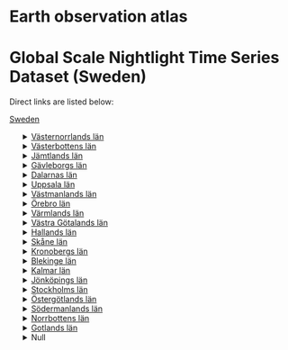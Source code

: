 # Earth observation atlas
 # Global Scale Nightlight Time Series Dataset (Sweden)
Direct links are listed below:

<a href="https://eoatlas-nightlight.s3.amazonaws.com/eoatlas-monthly-nightlight-00165.csv">Sweden</a>
<ul>
<details>
<summary><a href="https://eoatlas-nightlight.s3.amazonaws.com/eoatlas-monthly-nightlight-02777.csv">Västernorrlands län</a></summary>
<ul>
<ol>
<li><a href="https://eoatlas-nightlight.s3.amazonaws.com/eoatlas-monthly-nightlight-45344.csv">Örnsköldsvik</a></li><li><a href="https://eoatlas-nightlight.s3.amazonaws.com/eoatlas-monthly-nightlight-45345.csv">Kramfors</a></li><li><a href="https://eoatlas-nightlight.s3.amazonaws.com/eoatlas-monthly-nightlight-45346.csv">Sollefteå</a></li><li><a href="https://eoatlas-nightlight.s3.amazonaws.com/eoatlas-monthly-nightlight-45347.csv">Härnösand</a></li><li><a href="https://eoatlas-nightlight.s3.amazonaws.com/eoatlas-monthly-nightlight-45348.csv">Timrå</a></li><li><a href="https://eoatlas-nightlight.s3.amazonaws.com/eoatlas-monthly-nightlight-45349.csv">Ånge</a></li><li><a href="https://eoatlas-nightlight.s3.amazonaws.com/eoatlas-monthly-nightlight-45350.csv">Sundsvall</a></li></ul>
</ol>
</details>
<details>
<summary><a href="https://eoatlas-nightlight.s3.amazonaws.com/eoatlas-monthly-nightlight-02778.csv">Västerbottens län</a></summary>
<ul>
<ol>
</ul>
</ol>
</details>
<details>
<summary><a href="https://eoatlas-nightlight.s3.amazonaws.com/eoatlas-monthly-nightlight-02779.csv">Jämtlands län</a></summary>
<ul>
<ol>
<li><a href="https://eoatlas-nightlight.s3.amazonaws.com/eoatlas-monthly-nightlight-45336.csv">Strömsund</a></li><li><a href="https://eoatlas-nightlight.s3.amazonaws.com/eoatlas-monthly-nightlight-45337.csv">Åre</a></li><li><a href="https://eoatlas-nightlight.s3.amazonaws.com/eoatlas-monthly-nightlight-45338.csv">Härjedalen</a></li><li><a href="https://eoatlas-nightlight.s3.amazonaws.com/eoatlas-monthly-nightlight-45339.csv">Berg</a></li><li><a href="https://eoatlas-nightlight.s3.amazonaws.com/eoatlas-monthly-nightlight-45340.csv">Östersund</a></li><li><a href="https://eoatlas-nightlight.s3.amazonaws.com/eoatlas-monthly-nightlight-45341.csv">Ragunda</a></li><li><a href="https://eoatlas-nightlight.s3.amazonaws.com/eoatlas-monthly-nightlight-45342.csv">Bräcke</a></li><li><a href="https://eoatlas-nightlight.s3.amazonaws.com/eoatlas-monthly-nightlight-45343.csv">Krokom</a></li></ul>
</ol>
</details>
<details>
<summary><a href="https://eoatlas-nightlight.s3.amazonaws.com/eoatlas-monthly-nightlight-02780.csv">Gävleborgs län</a></summary>
<ul>
<ol>
</ul>
</ol>
</details>
<details>
<summary><a href="https://eoatlas-nightlight.s3.amazonaws.com/eoatlas-monthly-nightlight-02781.csv">Dalarnas län</a></summary>
<ul>
<ol>
<li><a href="https://eoatlas-nightlight.s3.amazonaws.com/eoatlas-monthly-nightlight-45361.csv">Malung-Sälen</a></li><li><a href="https://eoatlas-nightlight.s3.amazonaws.com/eoatlas-monthly-nightlight-45362.csv">Älvdalen</a></li><li><a href="https://eoatlas-nightlight.s3.amazonaws.com/eoatlas-monthly-nightlight-45363.csv">Orsa</a></li><li><a href="https://eoatlas-nightlight.s3.amazonaws.com/eoatlas-monthly-nightlight-45364.csv">Mora</a></li><li><a href="https://eoatlas-nightlight.s3.amazonaws.com/eoatlas-monthly-nightlight-45365.csv">Leksand</a></li><li><a href="https://eoatlas-nightlight.s3.amazonaws.com/eoatlas-monthly-nightlight-45366.csv">Vansbro</a></li><li><a href="https://eoatlas-nightlight.s3.amazonaws.com/eoatlas-monthly-nightlight-45367.csv">Gagnef</a></li><li><a href="https://eoatlas-nightlight.s3.amazonaws.com/eoatlas-monthly-nightlight-45368.csv">Ludvika</a></li><li><a href="https://eoatlas-nightlight.s3.amazonaws.com/eoatlas-monthly-nightlight-45369.csv">Smedjebacken</a></li><li><a href="https://eoatlas-nightlight.s3.amazonaws.com/eoatlas-monthly-nightlight-45370.csv">Borlänge</a></li><li><a href="https://eoatlas-nightlight.s3.amazonaws.com/eoatlas-monthly-nightlight-45371.csv">Falun</a></li><li><a href="https://eoatlas-nightlight.s3.amazonaws.com/eoatlas-monthly-nightlight-45372.csv">Säter</a></li><li><a href="https://eoatlas-nightlight.s3.amazonaws.com/eoatlas-monthly-nightlight-45373.csv">Hedemora</a></li><li><a href="https://eoatlas-nightlight.s3.amazonaws.com/eoatlas-monthly-nightlight-45374.csv">Avesta</a></li><li><a href="https://eoatlas-nightlight.s3.amazonaws.com/eoatlas-monthly-nightlight-45492.csv">Rättvik</a></li></ul>
</ol>
</details>
<details>
<summary><a href="https://eoatlas-nightlight.s3.amazonaws.com/eoatlas-monthly-nightlight-02782.csv">Uppsala län</a></summary>
<ul>
<ol>
<li><a href="https://eoatlas-nightlight.s3.amazonaws.com/eoatlas-monthly-nightlight-45391.csv">Älvkarleby</a></li><li><a href="https://eoatlas-nightlight.s3.amazonaws.com/eoatlas-monthly-nightlight-45392.csv">Heby</a></li><li><a href="https://eoatlas-nightlight.s3.amazonaws.com/eoatlas-monthly-nightlight-45393.csv">Tierp</a></li><li><a href="https://eoatlas-nightlight.s3.amazonaws.com/eoatlas-monthly-nightlight-45394.csv">Östhammar</a></li><li><a href="https://eoatlas-nightlight.s3.amazonaws.com/eoatlas-monthly-nightlight-45395.csv">Knivsta</a></li><li><a href="https://eoatlas-nightlight.s3.amazonaws.com/eoatlas-monthly-nightlight-45396.csv">Uppsala</a></li><li><a href="https://eoatlas-nightlight.s3.amazonaws.com/eoatlas-monthly-nightlight-45397.csv">Enköping</a></li><li><a href="https://eoatlas-nightlight.s3.amazonaws.com/eoatlas-monthly-nightlight-45580.csv">Håbo</a></li></ul>
</ol>
</details>
<details>
<summary><a href="https://eoatlas-nightlight.s3.amazonaws.com/eoatlas-monthly-nightlight-02783.csv">Västmanlands län</a></summary>
<ul>
<ol>
<li><a href="https://eoatlas-nightlight.s3.amazonaws.com/eoatlas-monthly-nightlight-45547.csv">Norberg</a></li><li><a href="https://eoatlas-nightlight.s3.amazonaws.com/eoatlas-monthly-nightlight-45548.csv">Fagersta</a></li><li><a href="https://eoatlas-nightlight.s3.amazonaws.com/eoatlas-monthly-nightlight-45549.csv">Sala</a></li><li><a href="https://eoatlas-nightlight.s3.amazonaws.com/eoatlas-monthly-nightlight-45550.csv">Skinnskatteberg</a></li><li><a href="https://eoatlas-nightlight.s3.amazonaws.com/eoatlas-monthly-nightlight-45551.csv">Surahammar</a></li><li><a href="https://eoatlas-nightlight.s3.amazonaws.com/eoatlas-monthly-nightlight-45552.csv">Västerås</a></li><li><a href="https://eoatlas-nightlight.s3.amazonaws.com/eoatlas-monthly-nightlight-45553.csv">Hallstahammar</a></li><li><a href="https://eoatlas-nightlight.s3.amazonaws.com/eoatlas-monthly-nightlight-45554.csv">Köping</a></li><li><a href="https://eoatlas-nightlight.s3.amazonaws.com/eoatlas-monthly-nightlight-45555.csv">Arboga</a></li><li><a href="https://eoatlas-nightlight.s3.amazonaws.com/eoatlas-monthly-nightlight-45556.csv">Kungsör</a></li></ul>
</ol>
</details>
<details>
<summary><a href="https://eoatlas-nightlight.s3.amazonaws.com/eoatlas-monthly-nightlight-02784.csv">Örebro län</a></summary>
<ul>
<ol>
<li><a href="https://eoatlas-nightlight.s3.amazonaws.com/eoatlas-monthly-nightlight-45535.csv">Nora</a></li><li><a href="https://eoatlas-nightlight.s3.amazonaws.com/eoatlas-monthly-nightlight-45536.csv">Hällefors</a></li><li><a href="https://eoatlas-nightlight.s3.amazonaws.com/eoatlas-monthly-nightlight-45537.csv">Ljusnarsberg</a></li><li><a href="https://eoatlas-nightlight.s3.amazonaws.com/eoatlas-monthly-nightlight-45538.csv">Lindesberg</a></li><li><a href="https://eoatlas-nightlight.s3.amazonaws.com/eoatlas-monthly-nightlight-45539.csv">Karlskoga</a></li><li><a href="https://eoatlas-nightlight.s3.amazonaws.com/eoatlas-monthly-nightlight-45540.csv">Degerfors</a></li><li><a href="https://eoatlas-nightlight.s3.amazonaws.com/eoatlas-monthly-nightlight-45541.csv">Laxå</a></li><li><a href="https://eoatlas-nightlight.s3.amazonaws.com/eoatlas-monthly-nightlight-45542.csv">Lekeberg</a></li><li><a href="https://eoatlas-nightlight.s3.amazonaws.com/eoatlas-monthly-nightlight-45543.csv">Kumla</a></li><li><a href="https://eoatlas-nightlight.s3.amazonaws.com/eoatlas-monthly-nightlight-45544.csv">Örebro</a></li><li><a href="https://eoatlas-nightlight.s3.amazonaws.com/eoatlas-monthly-nightlight-45545.csv">Hallsberg</a></li><li><a href="https://eoatlas-nightlight.s3.amazonaws.com/eoatlas-monthly-nightlight-45546.csv">Askersund</a></li></ul>
</ol>
</details>
<details>
<summary><a href="https://eoatlas-nightlight.s3.amazonaws.com/eoatlas-monthly-nightlight-02785.csv">Värmlands län</a></summary>
<ul>
<ol>
</ul>
</ol>
</details>
<details>
<summary><a href="https://eoatlas-nightlight.s3.amazonaws.com/eoatlas-monthly-nightlight-02786.csv">Västra Götalands län</a></summary>
<ul>
<ol>
<li><a href="https://eoatlas-nightlight.s3.amazonaws.com/eoatlas-monthly-nightlight-45494.csv">Partille</a></li><li><a href="https://eoatlas-nightlight.s3.amazonaws.com/eoatlas-monthly-nightlight-45495.csv">Mölndal</a></li><li><a href="https://eoatlas-nightlight.s3.amazonaws.com/eoatlas-monthly-nightlight-45496.csv">Mark</a></li><li><a href="https://eoatlas-nightlight.s3.amazonaws.com/eoatlas-monthly-nightlight-45497.csv">Svenljunga</a></li><li><a href="https://eoatlas-nightlight.s3.amazonaws.com/eoatlas-monthly-nightlight-45498.csv">Tranemo</a></li><li><a href="https://eoatlas-nightlight.s3.amazonaws.com/eoatlas-monthly-nightlight-45499.csv">Härryda</a></li><li><a href="https://eoatlas-nightlight.s3.amazonaws.com/eoatlas-monthly-nightlight-45500.csv">Ulricehamn</a></li><li><a href="https://eoatlas-nightlight.s3.amazonaws.com/eoatlas-monthly-nightlight-45501.csv">Borås</a></li><li><a href="https://eoatlas-nightlight.s3.amazonaws.com/eoatlas-monthly-nightlight-45502.csv">Bollebygd</a></li><li><a href="https://eoatlas-nightlight.s3.amazonaws.com/eoatlas-monthly-nightlight-45503.csv">Tidaholm</a></li><li><a href="https://eoatlas-nightlight.s3.amazonaws.com/eoatlas-monthly-nightlight-45504.csv">Hjo</a></li><li><a href="https://eoatlas-nightlight.s3.amazonaws.com/eoatlas-monthly-nightlight-45505.csv">Kungälv</a></li><li><a href="https://eoatlas-nightlight.s3.amazonaws.com/eoatlas-monthly-nightlight-45506.csv">Lerum</a></li><li><a href="https://eoatlas-nightlight.s3.amazonaws.com/eoatlas-monthly-nightlight-45507.csv">Ale</a></li><li><a href="https://eoatlas-nightlight.s3.amazonaws.com/eoatlas-monthly-nightlight-45508.csv">Alingsås</a></li><li><a href="https://eoatlas-nightlight.s3.amazonaws.com/eoatlas-monthly-nightlight-45509.csv">Stenungsund</a></li><li><a href="https://eoatlas-nightlight.s3.amazonaws.com/eoatlas-monthly-nightlight-45510.csv">Vårgårda</a></li><li><a href="https://eoatlas-nightlight.s3.amazonaws.com/eoatlas-monthly-nightlight-45511.csv">Falköping</a></li><li><a href="https://eoatlas-nightlight.s3.amazonaws.com/eoatlas-monthly-nightlight-45512.csv">Herrljunga</a></li><li><a href="https://eoatlas-nightlight.s3.amazonaws.com/eoatlas-monthly-nightlight-45513.csv">Karlsborg</a></li><li><a href="https://eoatlas-nightlight.s3.amazonaws.com/eoatlas-monthly-nightlight-45514.csv">Töreboda</a></li><li><a href="https://eoatlas-nightlight.s3.amazonaws.com/eoatlas-monthly-nightlight-45515.csv">Tibro</a></li><li><a href="https://eoatlas-nightlight.s3.amazonaws.com/eoatlas-monthly-nightlight-45516.csv">Skövde</a></li><li><a href="https://eoatlas-nightlight.s3.amazonaws.com/eoatlas-monthly-nightlight-45517.csv">Skara</a></li><li><a href="https://eoatlas-nightlight.s3.amazonaws.com/eoatlas-monthly-nightlight-45518.csv">Vara</a></li><li><a href="https://eoatlas-nightlight.s3.amazonaws.com/eoatlas-monthly-nightlight-45519.csv">Essunga</a></li><li><a href="https://eoatlas-nightlight.s3.amazonaws.com/eoatlas-monthly-nightlight-45520.csv">Lilla Edet</a></li><li><a href="https://eoatlas-nightlight.s3.amazonaws.com/eoatlas-monthly-nightlight-45522.csv">Trollhättan</a></li><li><a href="https://eoatlas-nightlight.s3.amazonaws.com/eoatlas-monthly-nightlight-45523.csv">Strömstad</a></li><li><a href="https://eoatlas-nightlight.s3.amazonaws.com/eoatlas-monthly-nightlight-45524.csv">Tanum</a></li><li><a href="https://eoatlas-nightlight.s3.amazonaws.com/eoatlas-monthly-nightlight-45525.csv">Sotenäs</a></li><li><a href="https://eoatlas-nightlight.s3.amazonaws.com/eoatlas-monthly-nightlight-45526.csv">Lysekil</a></li><li><a href="https://eoatlas-nightlight.s3.amazonaws.com/eoatlas-monthly-nightlight-45527.csv">Munkedal</a></li><li><a href="https://eoatlas-nightlight.s3.amazonaws.com/eoatlas-monthly-nightlight-45528.csv">Dals-Ed</a></li><li><a href="https://eoatlas-nightlight.s3.amazonaws.com/eoatlas-monthly-nightlight-45529.csv">Bengtsfors</a></li><li><a href="https://eoatlas-nightlight.s3.amazonaws.com/eoatlas-monthly-nightlight-45530.csv">Färgelanda</a></li><li><a href="https://eoatlas-nightlight.s3.amazonaws.com/eoatlas-monthly-nightlight-45531.csv">Mariestad</a></li><li><a href="https://eoatlas-nightlight.s3.amazonaws.com/eoatlas-monthly-nightlight-45532.csv">Tjörn</a></li><li><a href="https://eoatlas-nightlight.s3.amazonaws.com/eoatlas-monthly-nightlight-45533.csv">Orust</a></li><li><a href="https://eoatlas-nightlight.s3.amazonaws.com/eoatlas-monthly-nightlight-45534.csv">Åmål</a></li><li><a href="https://eoatlas-nightlight.s3.amazonaws.com/eoatlas-monthly-nightlight-45565.csv">Mellerud</a></li><li><a href="https://eoatlas-nightlight.s3.amazonaws.com/eoatlas-monthly-nightlight-45566.csv">Vänersborg</a></li><li><a href="https://eoatlas-nightlight.s3.amazonaws.com/eoatlas-monthly-nightlight-45567.csv">Grästorp</a></li><li><a href="https://eoatlas-nightlight.s3.amazonaws.com/eoatlas-monthly-nightlight-45568.csv">Lidköping</a></li><li><a href="https://eoatlas-nightlight.s3.amazonaws.com/eoatlas-monthly-nightlight-45569.csv">Götene</a></li><li><a href="https://eoatlas-nightlight.s3.amazonaws.com/eoatlas-monthly-nightlight-45570.csv">Gullspång</a></li><li><a href="https://eoatlas-nightlight.s3.amazonaws.com/eoatlas-monthly-nightlight-45595.csv">Gothenburg</a></li></ul>
</ol>
</details>
<details>
<summary><a href="https://eoatlas-nightlight.s3.amazonaws.com/eoatlas-monthly-nightlight-02787.csv">Hallands län</a></summary>
<ul>
<ol>
<li><a href="https://eoatlas-nightlight.s3.amazonaws.com/eoatlas-monthly-nightlight-45453.csv">Kungsbacka</a></li><li><a href="https://eoatlas-nightlight.s3.amazonaws.com/eoatlas-monthly-nightlight-45454.csv">Varberg</a></li><li><a href="https://eoatlas-nightlight.s3.amazonaws.com/eoatlas-monthly-nightlight-45455.csv">Hylte</a></li><li><a href="https://eoatlas-nightlight.s3.amazonaws.com/eoatlas-monthly-nightlight-45456.csv">Falkenberg</a></li><li><a href="https://eoatlas-nightlight.s3.amazonaws.com/eoatlas-monthly-nightlight-45457.csv">Laholm</a></li><li><a href="https://eoatlas-nightlight.s3.amazonaws.com/eoatlas-monthly-nightlight-45458.csv">Halmstad</a></li></ul>
</ol>
</details>
<details>
<summary><a href="https://eoatlas-nightlight.s3.amazonaws.com/eoatlas-monthly-nightlight-02788.csv">Skåne län</a></summary>
<ul>
<ol>
<li><a href="https://eoatlas-nightlight.s3.amazonaws.com/eoatlas-monthly-nightlight-45402.csv">Höganäs</a></li><li><a href="https://eoatlas-nightlight.s3.amazonaws.com/eoatlas-monthly-nightlight-45403.csv">Helsingborg</a></li><li><a href="https://eoatlas-nightlight.s3.amazonaws.com/eoatlas-monthly-nightlight-45404.csv">Båstad</a></li><li><a href="https://eoatlas-nightlight.s3.amazonaws.com/eoatlas-monthly-nightlight-45405.csv">Ängelholm</a></li><li><a href="https://eoatlas-nightlight.s3.amazonaws.com/eoatlas-monthly-nightlight-45406.csv">Åstorp</a></li><li><a href="https://eoatlas-nightlight.s3.amazonaws.com/eoatlas-monthly-nightlight-45407.csv">Bjuv</a></li><li><a href="https://eoatlas-nightlight.s3.amazonaws.com/eoatlas-monthly-nightlight-45408.csv">Landskrona</a></li><li><a href="https://eoatlas-nightlight.s3.amazonaws.com/eoatlas-monthly-nightlight-45409.csv">Kävlinge</a></li><li><a href="https://eoatlas-nightlight.s3.amazonaws.com/eoatlas-monthly-nightlight-45410.csv">Svalöv</a></li><li><a href="https://eoatlas-nightlight.s3.amazonaws.com/eoatlas-monthly-nightlight-45411.csv">Klippan</a></li><li><a href="https://eoatlas-nightlight.s3.amazonaws.com/eoatlas-monthly-nightlight-45412.csv">Örkelljunga</a></li><li><a href="https://eoatlas-nightlight.s3.amazonaws.com/eoatlas-monthly-nightlight-45413.csv">Perstorp</a></li><li><a href="https://eoatlas-nightlight.s3.amazonaws.com/eoatlas-monthly-nightlight-45414.csv">Hässleholm</a></li><li><a href="https://eoatlas-nightlight.s3.amazonaws.com/eoatlas-monthly-nightlight-45415.csv">Osby</a></li><li><a href="https://eoatlas-nightlight.s3.amazonaws.com/eoatlas-monthly-nightlight-45416.csv">Östra Göinge</a></li><li><a href="https://eoatlas-nightlight.s3.amazonaws.com/eoatlas-monthly-nightlight-45417.csv">Bromölla</a></li><li><a href="https://eoatlas-nightlight.s3.amazonaws.com/eoatlas-monthly-nightlight-45418.csv">Kristianstad</a></li><li><a href="https://eoatlas-nightlight.s3.amazonaws.com/eoatlas-monthly-nightlight-45419.csv">Simrishamn</a></li><li><a href="https://eoatlas-nightlight.s3.amazonaws.com/eoatlas-monthly-nightlight-45420.csv">Tomelilla</a></li><li><a href="https://eoatlas-nightlight.s3.amazonaws.com/eoatlas-monthly-nightlight-45421.csv">Ystad</a></li><li><a href="https://eoatlas-nightlight.s3.amazonaws.com/eoatlas-monthly-nightlight-45422.csv">Höör</a></li><li><a href="https://eoatlas-nightlight.s3.amazonaws.com/eoatlas-monthly-nightlight-45423.csv">Vellinge</a></li><li><a href="https://eoatlas-nightlight.s3.amazonaws.com/eoatlas-monthly-nightlight-45424.csv">Trelleborg</a></li><li><a href="https://eoatlas-nightlight.s3.amazonaws.com/eoatlas-monthly-nightlight-45425.csv">Skurup</a></li><li><a href="https://eoatlas-nightlight.s3.amazonaws.com/eoatlas-monthly-nightlight-45426.csv">Sjöbo</a></li><li><a href="https://eoatlas-nightlight.s3.amazonaws.com/eoatlas-monthly-nightlight-45427.csv">Hörby</a></li><li><a href="https://eoatlas-nightlight.s3.amazonaws.com/eoatlas-monthly-nightlight-45428.csv">Eslöv</a></li><li><a href="https://eoatlas-nightlight.s3.amazonaws.com/eoatlas-monthly-nightlight-45429.csv">Lund</a></li><li><a href="https://eoatlas-nightlight.s3.amazonaws.com/eoatlas-monthly-nightlight-45430.csv">Svedala</a></li><li><a href="https://eoatlas-nightlight.s3.amazonaws.com/eoatlas-monthly-nightlight-45431.csv">Malmö</a></li><li><a href="https://eoatlas-nightlight.s3.amazonaws.com/eoatlas-monthly-nightlight-45432.csv">Burlöv</a></li><li><a href="https://eoatlas-nightlight.s3.amazonaws.com/eoatlas-monthly-nightlight-45433.csv">Lomma</a></li><li><a href="https://eoatlas-nightlight.s3.amazonaws.com/eoatlas-monthly-nightlight-45434.csv">Staffanstorp</a></li></ul>
</ol>
</details>
<details>
<summary><a href="https://eoatlas-nightlight.s3.amazonaws.com/eoatlas-monthly-nightlight-02789.csv">Kronobergs län</a></summary>
<ul>
<ol>
<li><a href="https://eoatlas-nightlight.s3.amazonaws.com/eoatlas-monthly-nightlight-45459.csv">Markaryd</a></li><li><a href="https://eoatlas-nightlight.s3.amazonaws.com/eoatlas-monthly-nightlight-45460.csv">Ljungby</a></li><li><a href="https://eoatlas-nightlight.s3.amazonaws.com/eoatlas-monthly-nightlight-45461.csv">Älmhult</a></li><li><a href="https://eoatlas-nightlight.s3.amazonaws.com/eoatlas-monthly-nightlight-45462.csv">Alvesta</a></li><li><a href="https://eoatlas-nightlight.s3.amazonaws.com/eoatlas-monthly-nightlight-45463.csv">Tingsryd</a></li><li><a href="https://eoatlas-nightlight.s3.amazonaws.com/eoatlas-monthly-nightlight-45464.csv">Lessebo</a></li><li><a href="https://eoatlas-nightlight.s3.amazonaws.com/eoatlas-monthly-nightlight-45465.csv">Uppvidinge</a></li><li><a href="https://eoatlas-nightlight.s3.amazonaws.com/eoatlas-monthly-nightlight-45466.csv">Växjö</a></li></ul>
</ol>
</details>
<details>
<summary><a href="https://eoatlas-nightlight.s3.amazonaws.com/eoatlas-monthly-nightlight-02790.csv">Blekinge län</a></summary>
<ul>
<ol>
<li><a href="https://eoatlas-nightlight.s3.amazonaws.com/eoatlas-monthly-nightlight-45435.csv">Olofström</a></li><li><a href="https://eoatlas-nightlight.s3.amazonaws.com/eoatlas-monthly-nightlight-45436.csv">Sölvesborg</a></li><li><a href="https://eoatlas-nightlight.s3.amazonaws.com/eoatlas-monthly-nightlight-45437.csv">Karlshamn</a></li><li><a href="https://eoatlas-nightlight.s3.amazonaws.com/eoatlas-monthly-nightlight-45438.csv">Ronneby</a></li><li><a href="https://eoatlas-nightlight.s3.amazonaws.com/eoatlas-monthly-nightlight-45439.csv">Karlskrona</a></li></ul>
</ol>
</details>
<details>
<summary><a href="https://eoatlas-nightlight.s3.amazonaws.com/eoatlas-monthly-nightlight-02791.csv">Kalmar län</a></summary>
<ul>
<ol>
<li><a href="https://eoatlas-nightlight.s3.amazonaws.com/eoatlas-monthly-nightlight-45440.csv">Torsås</a></li><li><a href="https://eoatlas-nightlight.s3.amazonaws.com/eoatlas-monthly-nightlight-45441.csv">Kalmar</a></li><li><a href="https://eoatlas-nightlight.s3.amazonaws.com/eoatlas-monthly-nightlight-45442.csv">Emmaboda</a></li><li><a href="https://eoatlas-nightlight.s3.amazonaws.com/eoatlas-monthly-nightlight-45443.csv">Nybro</a></li><li><a href="https://eoatlas-nightlight.s3.amazonaws.com/eoatlas-monthly-nightlight-45444.csv">Mönsterås</a></li><li><a href="https://eoatlas-nightlight.s3.amazonaws.com/eoatlas-monthly-nightlight-45445.csv">Högsby</a></li><li><a href="https://eoatlas-nightlight.s3.amazonaws.com/eoatlas-monthly-nightlight-45446.csv">Oskarshamn</a></li><li><a href="https://eoatlas-nightlight.s3.amazonaws.com/eoatlas-monthly-nightlight-45447.csv">Hultsfred</a></li><li><a href="https://eoatlas-nightlight.s3.amazonaws.com/eoatlas-monthly-nightlight-45448.csv">Vimmerby</a></li><li><a href="https://eoatlas-nightlight.s3.amazonaws.com/eoatlas-monthly-nightlight-45449.csv">Västervik</a></li><li><a href="https://eoatlas-nightlight.s3.amazonaws.com/eoatlas-monthly-nightlight-45451.csv">Borgholm</a></li><li><a href="https://eoatlas-nightlight.s3.amazonaws.com/eoatlas-monthly-nightlight-45452.csv">Mörbylånga</a></li></ul>
</ol>
</details>
<details>
<summary><a href="https://eoatlas-nightlight.s3.amazonaws.com/eoatlas-monthly-nightlight-02792.csv">Jönköpings län</a></summary>
<ul>
<ol>
<li><a href="https://eoatlas-nightlight.s3.amazonaws.com/eoatlas-monthly-nightlight-45467.csv">Vetlanda</a></li><li><a href="https://eoatlas-nightlight.s3.amazonaws.com/eoatlas-monthly-nightlight-45468.csv">Värnamo</a></li><li><a href="https://eoatlas-nightlight.s3.amazonaws.com/eoatlas-monthly-nightlight-45469.csv">Gnosjö</a></li><li><a href="https://eoatlas-nightlight.s3.amazonaws.com/eoatlas-monthly-nightlight-45470.csv">Gislaved</a></li><li><a href="https://eoatlas-nightlight.s3.amazonaws.com/eoatlas-monthly-nightlight-45471.csv">Mullsjö</a></li><li><a href="https://eoatlas-nightlight.s3.amazonaws.com/eoatlas-monthly-nightlight-45472.csv">Habo</a></li><li><a href="https://eoatlas-nightlight.s3.amazonaws.com/eoatlas-monthly-nightlight-45473.csv">Tranås</a></li><li><a href="https://eoatlas-nightlight.s3.amazonaws.com/eoatlas-monthly-nightlight-45474.csv">Aneby</a></li><li><a href="https://eoatlas-nightlight.s3.amazonaws.com/eoatlas-monthly-nightlight-45475.csv">Sävsjö</a></li><li><a href="https://eoatlas-nightlight.s3.amazonaws.com/eoatlas-monthly-nightlight-45476.csv">Vaggeryd</a></li><li><a href="https://eoatlas-nightlight.s3.amazonaws.com/eoatlas-monthly-nightlight-45477.csv">Eksjö</a></li><li><a href="https://eoatlas-nightlight.s3.amazonaws.com/eoatlas-monthly-nightlight-45478.csv">Nässjö</a></li><li><a href="https://eoatlas-nightlight.s3.amazonaws.com/eoatlas-monthly-nightlight-45571.csv">Jönköping</a></li></ul>
</ol>
</details>
<details>
<summary><a href="https://eoatlas-nightlight.s3.amazonaws.com/eoatlas-monthly-nightlight-02793.csv">Stockholms län</a></summary>
<ul>
<ol>
</ul>
</ol>
</details>
<details>
<summary><a href="https://eoatlas-nightlight.s3.amazonaws.com/eoatlas-monthly-nightlight-02794.csv">Östergötlands län</a></summary>
<ul>
<ol>
<li><a href="https://eoatlas-nightlight.s3.amazonaws.com/eoatlas-monthly-nightlight-45479.csv">Ödeshög</a></li><li><a href="https://eoatlas-nightlight.s3.amazonaws.com/eoatlas-monthly-nightlight-45480.csv">Vadstena</a></li><li><a href="https://eoatlas-nightlight.s3.amazonaws.com/eoatlas-monthly-nightlight-45481.csv">Boxholm</a></li><li><a href="https://eoatlas-nightlight.s3.amazonaws.com/eoatlas-monthly-nightlight-45482.csv">Ydre</a></li><li><a href="https://eoatlas-nightlight.s3.amazonaws.com/eoatlas-monthly-nightlight-45483.csv">Kinda</a></li><li><a href="https://eoatlas-nightlight.s3.amazonaws.com/eoatlas-monthly-nightlight-45484.csv">Valdemarsvik</a></li><li><a href="https://eoatlas-nightlight.s3.amazonaws.com/eoatlas-monthly-nightlight-45485.csv">Linköping</a></li><li><a href="https://eoatlas-nightlight.s3.amazonaws.com/eoatlas-monthly-nightlight-45486.csv">Åtvidaberg</a></li><li><a href="https://eoatlas-nightlight.s3.amazonaws.com/eoatlas-monthly-nightlight-45487.csv">Mjölby</a></li><li><a href="https://eoatlas-nightlight.s3.amazonaws.com/eoatlas-monthly-nightlight-45488.csv">Motala</a></li><li><a href="https://eoatlas-nightlight.s3.amazonaws.com/eoatlas-monthly-nightlight-45489.csv">Finspång</a></li><li><a href="https://eoatlas-nightlight.s3.amazonaws.com/eoatlas-monthly-nightlight-45491.csv">Söderköping</a></li></ul>
</ol>
</details>
<details>
<summary><a href="https://eoatlas-nightlight.s3.amazonaws.com/eoatlas-monthly-nightlight-02795.csv">Södermanlands län</a></summary>
<ul>
<ol>
<li><a href="https://eoatlas-nightlight.s3.amazonaws.com/eoatlas-monthly-nightlight-45493.csv">Eskilstuna</a></li><li><a href="https://eoatlas-nightlight.s3.amazonaws.com/eoatlas-monthly-nightlight-45557.csv">Trosa</a></li><li><a href="https://eoatlas-nightlight.s3.amazonaws.com/eoatlas-monthly-nightlight-45558.csv">Oxelösund</a></li><li><a href="https://eoatlas-nightlight.s3.amazonaws.com/eoatlas-monthly-nightlight-45559.csv">Nyköping</a></li><li><a href="https://eoatlas-nightlight.s3.amazonaws.com/eoatlas-monthly-nightlight-45560.csv">Gnesta</a></li><li><a href="https://eoatlas-nightlight.s3.amazonaws.com/eoatlas-monthly-nightlight-45561.csv">Flen</a></li><li><a href="https://eoatlas-nightlight.s3.amazonaws.com/eoatlas-monthly-nightlight-45562.csv">Vingåker</a></li><li><a href="https://eoatlas-nightlight.s3.amazonaws.com/eoatlas-monthly-nightlight-45563.csv">Katrineholm</a></li><li><a href="https://eoatlas-nightlight.s3.amazonaws.com/eoatlas-monthly-nightlight-45564.csv">Strängnäs</a></li></ul>
</ol>
</details>
<details>
<summary><a href="https://eoatlas-nightlight.s3.amazonaws.com/eoatlas-monthly-nightlight-02796.csv">Norrbottens län</a></summary>
<ul>
<ol>
<li><a href="https://eoatlas-nightlight.s3.amazonaws.com/eoatlas-monthly-nightlight-45307.csv">Kiruna</a></li><li><a href="https://eoatlas-nightlight.s3.amazonaws.com/eoatlas-monthly-nightlight-45308.csv">Pajala</a></li><li><a href="https://eoatlas-nightlight.s3.amazonaws.com/eoatlas-monthly-nightlight-45309.csv">Arjeplog</a></li><li><a href="https://eoatlas-nightlight.s3.amazonaws.com/eoatlas-monthly-nightlight-45310.csv">Övertorneå</a></li><li><a href="https://eoatlas-nightlight.s3.amazonaws.com/eoatlas-monthly-nightlight-45311.csv">Haparanda</a></li><li><a href="https://eoatlas-nightlight.s3.amazonaws.com/eoatlas-monthly-nightlight-45312.csv">Kalix</a></li><li><a href="https://eoatlas-nightlight.s3.amazonaws.com/eoatlas-monthly-nightlight-45313.csv">Överkalix</a></li><li><a href="https://eoatlas-nightlight.s3.amazonaws.com/eoatlas-monthly-nightlight-45314.csv">Älvsbyn</a></li><li><a href="https://eoatlas-nightlight.s3.amazonaws.com/eoatlas-monthly-nightlight-45315.csv">Piteå</a></li><li><a href="https://eoatlas-nightlight.s3.amazonaws.com/eoatlas-monthly-nightlight-45316.csv">Luleå</a></li><li><a href="https://eoatlas-nightlight.s3.amazonaws.com/eoatlas-monthly-nightlight-45317.csv">Boden</a></li><li><a href="https://eoatlas-nightlight.s3.amazonaws.com/eoatlas-monthly-nightlight-45318.csv">Gällivare</a></li><li><a href="https://eoatlas-nightlight.s3.amazonaws.com/eoatlas-monthly-nightlight-45319.csv">Jokkmokk</a></li><li><a href="https://eoatlas-nightlight.s3.amazonaws.com/eoatlas-monthly-nightlight-45320.csv">Arvidsjaur</a></li></ul>
</ol>
</details>
<details>
<summary><a href="https://eoatlas-nightlight.s3.amazonaws.com/eoatlas-monthly-nightlight-02797.csv">Gotlands län</a></summary>
<ul>
<ol>
<li><a href="https://eoatlas-nightlight.s3.amazonaws.com/eoatlas-monthly-nightlight-45450.csv">Gotland</a></li></ul>
</ol>
</details>
<details>
<summary>Null</summary>
<ul>
<ol>
<li><a href="https://eoatlas-nightlight.s3.amazonaws.com/eoatlas-monthly-nightlight-45321.csv">Sorsele</a></li><li><a href="https://eoatlas-nightlight.s3.amazonaws.com/eoatlas-monthly-nightlight-45322.csv">Storuman</a></li><li><a href="https://eoatlas-nightlight.s3.amazonaws.com/eoatlas-monthly-nightlight-45323.csv">Dorotea</a></li><li><a href="https://eoatlas-nightlight.s3.amazonaws.com/eoatlas-monthly-nightlight-45324.csv">Åsele</a></li><li><a href="https://eoatlas-nightlight.s3.amazonaws.com/eoatlas-monthly-nightlight-45325.csv">Vilhelmina</a></li><li><a href="https://eoatlas-nightlight.s3.amazonaws.com/eoatlas-monthly-nightlight-45326.csv">Lycksele</a></li><li><a href="https://eoatlas-nightlight.s3.amazonaws.com/eoatlas-monthly-nightlight-45327.csv">Skellefteå</a></li><li><a href="https://eoatlas-nightlight.s3.amazonaws.com/eoatlas-monthly-nightlight-45328.csv">Malå</a></li><li><a href="https://eoatlas-nightlight.s3.amazonaws.com/eoatlas-monthly-nightlight-45329.csv">Norsjö</a></li><li><a href="https://eoatlas-nightlight.s3.amazonaws.com/eoatlas-monthly-nightlight-45330.csv">Robertsfors</a></li><li><a href="https://eoatlas-nightlight.s3.amazonaws.com/eoatlas-monthly-nightlight-45331.csv">Bjurholm</a></li><li><a href="https://eoatlas-nightlight.s3.amazonaws.com/eoatlas-monthly-nightlight-45332.csv">Vännäs</a></li><li><a href="https://eoatlas-nightlight.s3.amazonaws.com/eoatlas-monthly-nightlight-45333.csv">Nordmaling</a></li><li><a href="https://eoatlas-nightlight.s3.amazonaws.com/eoatlas-monthly-nightlight-45334.csv">Umeå</a></li><li><a href="https://eoatlas-nightlight.s3.amazonaws.com/eoatlas-monthly-nightlight-45335.csv">Vindeln</a></li><li><a href="https://eoatlas-nightlight.s3.amazonaws.com/eoatlas-monthly-nightlight-45351.csv">Nordanstig</a></li><li><a href="https://eoatlas-nightlight.s3.amazonaws.com/eoatlas-monthly-nightlight-45352.csv">Hudiksvall</a></li><li><a href="https://eoatlas-nightlight.s3.amazonaws.com/eoatlas-monthly-nightlight-45353.csv">Ovanåker</a></li><li><a href="https://eoatlas-nightlight.s3.amazonaws.com/eoatlas-monthly-nightlight-45354.csv">Ljusdal</a></li><li><a href="https://eoatlas-nightlight.s3.amazonaws.com/eoatlas-monthly-nightlight-45355.csv">Bollnäs</a></li><li><a href="https://eoatlas-nightlight.s3.amazonaws.com/eoatlas-monthly-nightlight-45356.csv">Söderhamn</a></li><li><a href="https://eoatlas-nightlight.s3.amazonaws.com/eoatlas-monthly-nightlight-45357.csv">Ockelbo</a></li><li><a href="https://eoatlas-nightlight.s3.amazonaws.com/eoatlas-monthly-nightlight-45358.csv">Gävle</a></li><li><a href="https://eoatlas-nightlight.s3.amazonaws.com/eoatlas-monthly-nightlight-45359.csv">Hofors</a></li><li><a href="https://eoatlas-nightlight.s3.amazonaws.com/eoatlas-monthly-nightlight-45360.csv">Sandviken</a></li><li><a href="https://eoatlas-nightlight.s3.amazonaws.com/eoatlas-monthly-nightlight-45375.csv">Torsby</a></li><li><a href="https://eoatlas-nightlight.s3.amazonaws.com/eoatlas-monthly-nightlight-45376.csv">Årjäng</a></li><li><a href="https://eoatlas-nightlight.s3.amazonaws.com/eoatlas-monthly-nightlight-45377.csv">Eda</a></li><li><a href="https://eoatlas-nightlight.s3.amazonaws.com/eoatlas-monthly-nightlight-45378.csv">Arvika</a></li><li><a href="https://eoatlas-nightlight.s3.amazonaws.com/eoatlas-monthly-nightlight-45379.csv">Säffle</a></li><li><a href="https://eoatlas-nightlight.s3.amazonaws.com/eoatlas-monthly-nightlight-45380.csv">Grums</a></li><li><a href="https://eoatlas-nightlight.s3.amazonaws.com/eoatlas-monthly-nightlight-45381.csv">Sunne</a></li><li><a href="https://eoatlas-nightlight.s3.amazonaws.com/eoatlas-monthly-nightlight-45382.csv">Kil</a></li><li><a href="https://eoatlas-nightlight.s3.amazonaws.com/eoatlas-monthly-nightlight-45383.csv">Forshaga</a></li><li><a href="https://eoatlas-nightlight.s3.amazonaws.com/eoatlas-monthly-nightlight-45384.csv">Munkfors</a></li><li><a href="https://eoatlas-nightlight.s3.amazonaws.com/eoatlas-monthly-nightlight-45385.csv">Hammarö</a></li><li><a href="https://eoatlas-nightlight.s3.amazonaws.com/eoatlas-monthly-nightlight-45386.csv">Karlstad</a></li><li><a href="https://eoatlas-nightlight.s3.amazonaws.com/eoatlas-monthly-nightlight-45387.csv">Hagfors</a></li><li><a href="https://eoatlas-nightlight.s3.amazonaws.com/eoatlas-monthly-nightlight-45388.csv">Filipstad</a></li><li><a href="https://eoatlas-nightlight.s3.amazonaws.com/eoatlas-monthly-nightlight-45389.csv">Storfors</a></li><li><a href="https://eoatlas-nightlight.s3.amazonaws.com/eoatlas-monthly-nightlight-45390.csv">Kristinehamn</a></li><li><a href="https://eoatlas-nightlight.s3.amazonaws.com/eoatlas-monthly-nightlight-45398.csv">Norrtälje</a></li><li><a href="https://eoatlas-nightlight.s3.amazonaws.com/eoatlas-monthly-nightlight-45399.csv">Nykvarn</a></li><li><a href="https://eoatlas-nightlight.s3.amazonaws.com/eoatlas-monthly-nightlight-45400.csv">Södertälje</a></li><li><a href="https://eoatlas-nightlight.s3.amazonaws.com/eoatlas-monthly-nightlight-45401.csv">Värmdö</a></li><li><a href="https://eoatlas-nightlight.s3.amazonaws.com/eoatlas-monthly-nightlight-45490.csv">Norrköping</a></li><li><a href="https://eoatlas-nightlight.s3.amazonaws.com/eoatlas-monthly-nightlight-45521.csv">Uddevalla</a></li><li><a href="https://eoatlas-nightlight.s3.amazonaws.com/eoatlas-monthly-nightlight-45572.csv">Nynäshamn</a></li><li><a href="https://eoatlas-nightlight.s3.amazonaws.com/eoatlas-monthly-nightlight-45573.csv">Haninge</a></li><li><a href="https://eoatlas-nightlight.s3.amazonaws.com/eoatlas-monthly-nightlight-45574.csv">Tyresö</a></li><li><a href="https://eoatlas-nightlight.s3.amazonaws.com/eoatlas-monthly-nightlight-45575.csv">Nacka</a></li><li><a href="https://eoatlas-nightlight.s3.amazonaws.com/eoatlas-monthly-nightlight-45576.csv">Stockholm</a></li><li><a href="https://eoatlas-nightlight.s3.amazonaws.com/eoatlas-monthly-nightlight-45577.csv">Huddinge</a></li><li><a href="https://eoatlas-nightlight.s3.amazonaws.com/eoatlas-monthly-nightlight-45578.csv">Salem</a></li><li><a href="https://eoatlas-nightlight.s3.amazonaws.com/eoatlas-monthly-nightlight-45579.csv">Botkyrka</a></li><li><a href="https://eoatlas-nightlight.s3.amazonaws.com/eoatlas-monthly-nightlight-45581.csv">Upplands-Bro</a></li><li><a href="https://eoatlas-nightlight.s3.amazonaws.com/eoatlas-monthly-nightlight-45582.csv">Sigtuna</a></li><li><a href="https://eoatlas-nightlight.s3.amazonaws.com/eoatlas-monthly-nightlight-45583.csv">Vallentuna</a></li><li><a href="https://eoatlas-nightlight.s3.amazonaws.com/eoatlas-monthly-nightlight-45584.csv">Vaxholm</a></li><li><a href="https://eoatlas-nightlight.s3.amazonaws.com/eoatlas-monthly-nightlight-45585.csv">Sundbyberg</a></li><li><a href="https://eoatlas-nightlight.s3.amazonaws.com/eoatlas-monthly-nightlight-45586.csv">Solna</a></li><li><a href="https://eoatlas-nightlight.s3.amazonaws.com/eoatlas-monthly-nightlight-45587.csv">Upplands Väsby</a></li><li><a href="https://eoatlas-nightlight.s3.amazonaws.com/eoatlas-monthly-nightlight-45588.csv">Sollentuna</a></li><li><a href="https://eoatlas-nightlight.s3.amazonaws.com/eoatlas-monthly-nightlight-45589.csv">Täby</a></li><li><a href="https://eoatlas-nightlight.s3.amazonaws.com/eoatlas-monthly-nightlight-45590.csv">Järfälla</a></li><li><a href="https://eoatlas-nightlight.s3.amazonaws.com/eoatlas-monthly-nightlight-45591.csv">Ekerö</a></li><li><a href="https://eoatlas-nightlight.s3.amazonaws.com/eoatlas-monthly-nightlight-45592.csv">Danderyd</a></li><li><a href="https://eoatlas-nightlight.s3.amazonaws.com/eoatlas-monthly-nightlight-45593.csv">Lidingö</a></li><li><a href="https://eoatlas-nightlight.s3.amazonaws.com/eoatlas-monthly-nightlight-45594.csv">Österåker</a></li><li><a href="https://eoatlas-nightlight.s3.amazonaws.com/eoatlas-monthly-nightlight-45596.csv">Öckerö</a></li></ul>
</ol>
</details>
